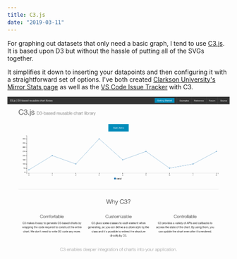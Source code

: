 ```yaml
---
title: C3.js
date: "2019-03-11"
---
```


For graphing out datasets that only need a basic graph, I tend to use [C3.js](https://c3js.org). It is based upon D3 but without the hassle of putting all of the SVGs together.

It simplifies it down to inserting your datapoints and then configuring it with a straightforward set of options. I've both created [Clarkson University's Mirror Stats page](https://mirror.clarkson.edu/stats.html) as well as the [VS Code Issue Tracker](https://vscode-issue-tracker.netlify.com) with C3.

[![C3 Homepage](../images/c3.png)](https://c3js.org)

